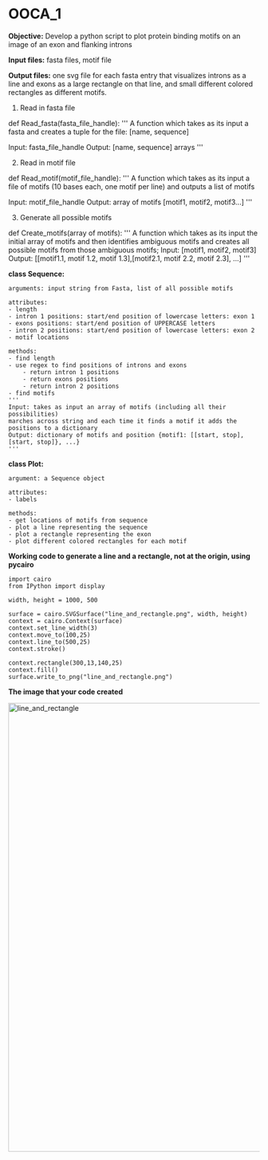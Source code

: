 # OOCA_1

**Objective:** Develop a python script to plot protein binding motifs on an image of an exon and flanking introns

**Input files:** fasta files, motif file

**Output files:** one svg file for each fasta entry that visualizes introns as a line and exons as a large rectangle on that line, and small different colored rectangles as different motifs. 

1) Read in fasta file

def Read_fasta(fasta_file_handle):
'''
A function which takes as its input a fasta and creates a tuple for the file:
[name, sequence]

Input: fasta_file_handle
Output: [name, sequence] arrays
'''

2) Read in motif file

def Read_motif(motif_file_handle):
'''
A function which takes as its input a file of motifs (10 bases each, one motif per line) and outputs a list of motifs

Input: motif_file_handle
Output: array of motifs [motif1, motif2, motif3...]
'''

3) Generate all possible motifs

def Create_motifs(array of motifs):
'''
A function which takes as its input the initial array of motifs and then identifies ambiguous motifs and creates all possible motifs from those ambiguous motifs;
Input: [motif1, motif2, motif3]
Output: [[motif1.1, motif 1.2, motif 1.3],[motif2.1, motif 2.2, motif 2.3], ...]
'''

**class Sequence:**

    arguments: input string from Fasta, list of all possible motifs 
    
    attributes: 
    - length
    - intron 1 positions: start/end position of lowercase letters: exon 1
    - exons positions: start/end position of UPPERCASE letters
    - intron 2 positions: start/end position of lowercase letters: exon 2
    - motif locations

    methods:
    - find length
    - use regex to find positions of introns and exons
        - return intron 1 positions
        - return exons positions
        - return intron 2 positions
    - find motifs
    '''
    Input: takes as input an array of motifs (including all their possibilities)
    marches across string and each time it finds a motif it adds the positions to a dictionary
    Output: dictionary of motifs and position {motif1: [[start, stop], [start, stop]}, ...}
    '''

**class Plot:**

    argument: a Sequence object

    attributes: 
    - labels

    methods:
    - get locations of motifs from sequence
    - plot a line representing the sequence
    - plot a rectangle representing the exon
    - plot different colored rectangles for each motif


**Working code to generate a line and a rectangle, not at the origin, using pycairo**

    
    import cairo
    from IPython import display

    width, height = 1000, 500

    surface = cairo.SVGSurface("line_and_rectangle.png", width, height) 
    context = cairo.Context(surface)
    context.set_line_width(3)
    context.move_to(100,25) 
    context.line_to(500,25) 
    context.stroke() 

    context.rectangle(300,13,140,25) 
    context.fill() 
    surface.write_to_png("line_and_rectangle.png")
    

**The image that your code created**

<img src="https://user-images.githubusercontent.com/59736592/153997532-5fea5df8-3566-4bcb-8df4-6937d6de2d57.png" alt = "line_and_rectangle" width = "900">

